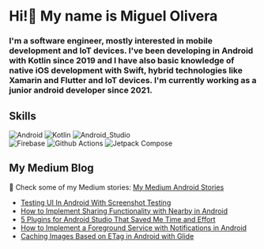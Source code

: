 # Hi!👋 My name is Miguel Olivera
### I'm a software engineer, mostly interested in mobile development and IoT devices. I've been developing in Android with Kotlin since 2019 and I have also basic knowledge of native iOS development with Swift, hybrid technologies like Xamarin and Flutter and IoT devices. I'm currently working as a junior android developer since 2021.

## Skills
![Android](https://img.shields.io/badge/Android-3DDC84?style=for-the-badge&logo=android&logoColor=white&labelColor=101010)
![Kotlin](https://img.shields.io/badge/Kotlin-0095D5?style=for-the-badge&logo=kotlin&logoColor=white&labelColor=101010)
![Android_Studio](https://img.shields.io/badge/Android_Studio-3DDC84?style=for-the-badge&logo=android-studio&logoColor=white&labelColor=101010)</br>
![Firebase](https://img.shields.io/badge/Firebase-FFC300?style=for-the-badge&logo=firebase&logoColor=white&labelColor=101010)
![Github Actions](https://img.shields.io/badge/Github_Actions-FFFFFF?style=for-the-badge&logo=github-actions&logoColor=white&labelColor=101010)
![Jetpack Compose](https://img.shields.io/badge/Jetpack_Compose-173CE5?style=for-the-badge&logo=jetpack-compose&logoColor=white&labelColor=101010)</br>

## My Medium Blog
📝 Check some of my Medium stories: [My Medium Android Stories](https://medium.com/@molidev8/list/android-stories-f8f2a9589341)
* [Testing UI In Android With Screenshot Testing](https://levelup.gitconnected.com/testing-ui-in-android-with-screenshot-testing-7cc633836aad)
* [How to Implement Sharing Functionality with Nearby in Android](https://medium.com/@molidev8/how-to-implement-sharing-functionality-with-nearby-on-android-85ca3457b2a6)
* [5 Plugins for Android Studio That Saved Me Time and Effort](https://medium.com/gitconnected/5-plugins-for-android-studio-that-saved-me-time-and-effort-3772d4a58193)
* [How to Implement a Foreground Service with Notifications in Android](https://medium.com/gitconnected/how-to-implement-a-foreground-service-with-notifications-in-android-5e249ed3ebeb)
* [Caching Images Based on ETag in Android with Glide](https://medium.com/@molidev8/caching-images-based-on-etag-in-android-with-glide-28622d28e5e3)

